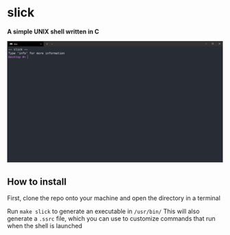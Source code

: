 # slick
**A simple UNIX shell written in C**

![image of slick running in the terminal](images/slick.png)


## How to install

First, clone the repo onto your machine and open the directory in a terminal

Run `make slick` to generate an executable in `/usr/bin/`
This will also generate a `.ssrc` file, which you can use to customize commands that run when the shell is launched
